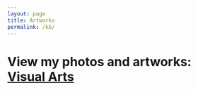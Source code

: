 ```yaml
---
layout: page
title: Artworks 
permalink: /kb/
---
```


# View my photos and artworks: [Visual Arts](https://prateeksahu.com/artworks/) 
